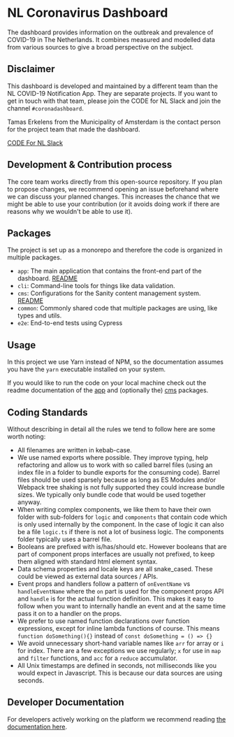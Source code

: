 # NL Coronavirus Dashboard

The dashboard provides information on the outbreak and prevalence of COVID-19 in
The Netherlands. It combines measured and modelled data from various sources to
give a broad perspective on the subject.

## Disclaimer

This dashboard is developed and maintained by a different team than the NL
COVID-19 Notification App. They are separate projects. If you want to get in
touch with that team, please join the CODE for NL Slack and join the channel
`#coronadashboard`.

Tamas Erkelens from the Municipality of Amsterdam is the contact person for the
project team that made the dashboard.

[CODE For NL Slack](https://doemee.codefor.nl)

## Development & Contribution process

The core team works directly from this open-source repository. If you plan to
propose changes, we recommend opening an issue beforehand where we can discuss
your planned changes. This increases the chance that we might be able to use
your contribution (or it avoids doing work if there are reasons why we wouldn't
be able to use it).

## Packages

The project is set up as a monorepo and therefore the code is organized in
multiple packages.

- `app`: The main application that contains the front-end part of the dashboard.
  [README](/packages/app/README.md)
- `cli`: Command-line tools for things like data validation.
- `cms`: Configurations for the Sanity content management system.
  [README](/packages/cms/README.md)
- `common`: Commonly shared code that multiple packages are using, like types
  and utils.
- `e2e`: End-to-end tests using Cypress

## Usage

In this project we use Yarn instead of NPM, so the documentation assumes you
have the `yarn` executable installed on your system.

If you would like to run the code on your local machine check out the readme
documentation of the [app](/packages/app/README.md) and (optionally the)
[cms](/packages/cms/README.md) packages.

## Coding Standards

Without describing in detail all the rules we tend to follow here are some worth
noting:

- All filenames are written in kebab-case.
- We use named exports where possible. They improve typing, help refactoring and
  allow us to work with so called barrel files (using an index file in a folder
  to bundle exports for the consuming code). Barrel files should be used
  sparsely because as long as ES Modules and/or Webpack tree shaking is not
  fully supported they could increase bundle sizes. We typically only bundle
  code that would be used together anyway.
- When writing complex components, we like them to have their own folder with
  sub-folders for `logic` and `components` that contain code which is only used
  internally by the component. In the case of logic it can also be a file
  `logic.ts` if there is not a lot of business logic. The components folder
  typically uses a barrel file.
- Booleans are prefixed with is/has/should etc. However booleans that are part
  of component props interfaces are usually not prefixed, to keep them aligned
  with standard html element syntax.
- Data schema properties and locale keys are all snake_cased. These could be
  viewed as external data sources / APIs.
- Event props and handlers follow a pattern of `onEventName` vs
  `handleEventName` where the `on` part is used for the component props API and
  `handle` is for the actual function definition. This makes it easy to follow
  when you want to internally handle an event and at the same time pass it on to
  a handler on the props.
- We prefer to use named function declarations over function expressions, except
  for inline lambda functions of course. This means `function doSomething(){}`
  instead of `const doSomething = () => {}`
- We avoid unnecessary short-hand variable names like `arr` for array or `i` for
  index. There are a few exceptions we use regularly; `x` for use in `map` and
  `filter` functions, and `acc` for a `reduce` accumulator.
- All Unix timestamps are defined in seconds, not milliseconds like you would
  expect in Javascript. This is because our data sources are using seconds.

## Developer Documentation

For developers actively working on the platform we recommend reading [the
documentation here](/docs/index.md).

